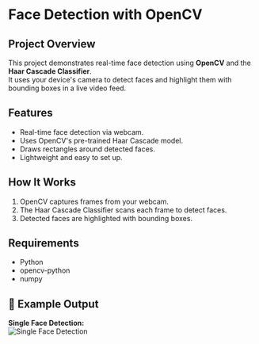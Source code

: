 # Face Detection with OpenCV

## Project Overview
This project demonstrates real-time face detection using **OpenCV** and the **Haar Cascade Classifier**.  
It uses your device's camera to detect faces and highlight them with bounding boxes in a live video feed.

## Features
- Real-time face detection via webcam.
- Uses OpenCV's pre-trained Haar Cascade model.
- Draws rectangles around detected faces.
- Lightweight and easy to set up.

## How It Works
1. OpenCV captures frames from your webcam.
2. The Haar Cascade Classifier scans each frame to detect faces.
3. Detected faces are highlighted with bounding boxes.

## Requirements
- Python   
- opencv-python  
- numpy  
## 📸 Example Output
**Single Face Detection:**  
![Single Face Detection](<img width="1716" height="823" alt="Screenshot (42)" src="https://github.com/user-attachments/assets/d50dcc08-4453-48da-88eb-a388d3f1c340" />
)

